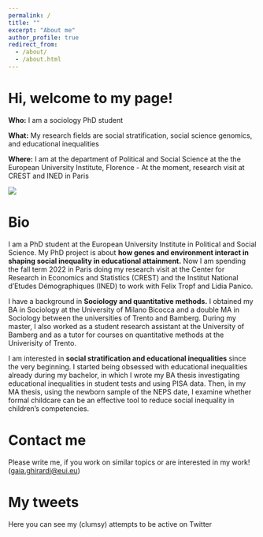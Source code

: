 ```yaml
---
permalink: /
title: ""
excerpt: "About me"
author_profile: true
redirect_from: 
  - /about/
  - /about.html
---
```



Hi, welcome to my page!
======


**Who:**    I am a sociology PhD student

**What:**   My research fields are social stratification, social science genomics, and educational inequalities

**Where:**  I am at the department of Political and Social Science at the the European University Institute, Florence - At the moment, research visit at CREST and INED in Paris

![](http://gaiaghirardi.github.io/images/bybike1.jpeg)


Bio
======


 I am a PhD student at the European University Institute in Political and Social Science. My PhD project is about **how genes and environment interact in shaping social inequality in educational attainment.** Now I am spending the fall term 2022 in Paris doing my research visit at the Center for Research in Economics and Statistics (CREST) and the Institut National d’Etudes Démographiques (INED) to work with Felix Tropf and Lidia Panico. 

 I have a background in **Sociology and quantitative methods.** I obtained my BA in Sociology at the University of Milano Bicocca and a double MA in Sociology between the universities of Trento and Bamberg. During my master, I also worked as a student research assistant at the University of Bamberg and as a tutor for courses on quantitative methods at the Univerisity of Trento.

I am interested in **social stratification and educational inequalities** since the very beginning. I started being obsessed with educational inequalities already during my bachelor, in which I wrote my BA thesis investigating educational inequalities in student tests and using PISA data. Then, in my MA thesis, using the newborn sample of the NEPS date, I examine whether formal childcare can be an effective tool to reduce social inequality in children’s competencies.  


Contact me
======

Please write me, if you work on similar topics or are interested in my work! (gaia.ghirardi@eui.eu)


My tweets 
======

Here you can see my (clumsy) attempts to be active on Twitter 

<a class="twitter-timeline" data-tweet-limit="1" data-width="700"  align="center"  href="https://twitter.com/GaiaGhirardi?ref_src=twsrc%5Etfw"> </a> <script async src="https://platform.twitter.com/widgets.js" charset="utf-8"></script>


